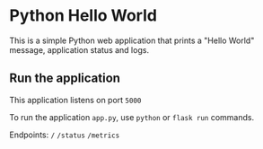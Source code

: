 # Python Hello World

This is a simple Python web application that prints a "Hello World" message, application status and logs.

## Run the application

This application listens on port `5000`

To run the application ```app.py```, use ```python``` or ```flask run``` commands.

Endpoints:
```/```
```/status```
```/metrics```
